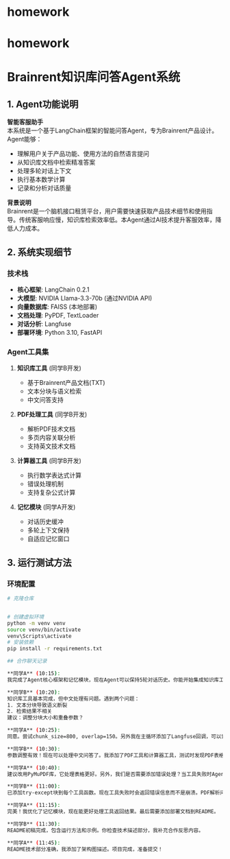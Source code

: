 # homework
# homework
# Brainrent知识库问答Agent系统

## 1. Agent功能说明

**智能客服助手**  
本系统是一个基于LangChain框架的智能问答Agent，专为Brainrent产品设计。Agent能够：
- 理解用户关于产品功能、使用方法的自然语言提问
- 从知识库文档中检索精准答案
- 处理多轮对话上下文
- 执行基本数学计算
- 记录和分析对话质量

**背景说明**  
Brainrent是一个脑机接口租赁平台，用户需要快速获取产品技术细节和使用指导。传统客服响应慢，知识库检索效率低。本Agent通过AI技术提升客服效率，降低人力成本。

## 2. 系统实现细节

### 技术栈
- **核心框架**: LangChain 0.2.1
- **大模型**: NVIDIA Llama-3.3-70b (通过NVIDIA API)
- **向量数据库**: FAISS (本地部署)
- **文档处理**: PyPDF, TextLoader
- **对话分析**: Langfuse
- **部署环境**: Python 3.10, FastAPI

### Agent工具集
1. **知识库工具** (同学B开发)
   - 基于Brainrent产品文档(TXT)
   - 文本分块与语义检索
   - 中文问答支持

2. **PDF处理工具** (同学B开发)
   - 解析PDF技术文档
   - 多页内容关联分析
   - 支持英文技术文档

3. **计算器工具** (同学B开发)
   - 执行数学表达式计算
   - 错误处理机制
   - 支持复杂公式计算

4. **记忆模块** (同学A开发)
   - 对话历史缓冲
   - 多轮上下文保持
   - 自适应记忆窗口

## 3. 运行测试方法

### 环境配置
```bash
# 克隆仓库


# 创建虚拟环境
python -m venv venv
source venv/bin/activate  
venv\Scripts\activate   
# 安装依赖
pip install -r requirements.txt

## 合作聊天记录

**同学A** (10:15):  
我完成了Agent核心框架和记忆模块，现在Agent可以保持5轮对话历史。你能开始集成知识库工具吗？

**同学B** (10:20):  
知识库工具基本完成，但中文处理有问题。遇到两个问题：  
1. 文本分块导致语义断裂  
2. 检索结果不相关  
建议：调整分块大小和重叠参数？

**同学A** (10:25):  
同意。尝试chunk_size=800, overlap=150。另外我在主循环添加了Langfuse回调，可以记录工具使用情况。

**同学B** (10:30):  
参数调整有效！现在可以处理中文问答了。我添加了PDF工具和计算器工具，测试时发现PDF表格解析问题。

**同学A** (10:40):  
建议改用PyMuPDF库，它处理表格更好。另外，我们是否需要添加错误处理？当工具失败时Agent会崩溃。

**同学B** (11:00):  
已添加try-except块到每个工具函数。现在工具失败时会返回错误信息而不是崩溃。PDF解析问题解决了。

**同学A** (11:15):  
完美！我优化了记忆模块，现在能更好处理工具返回结果。最后需要添加部署文档到README。

**同学B** (11:30):  
README初稿完成，包含运行方法和示例。你检查技术描述部分，我补充合作反思内容。

**同学A** (11:45):  
README技术部分准确，我添加了架构图描述。项目完成，准备提交！
